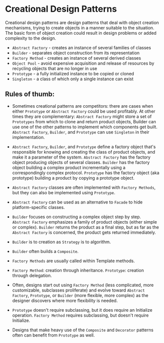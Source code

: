 # Creational Design Patterns
Creational design patterns are design patterns that deal with object creation mechanisms, trying to create objects in a manner suitable to the situation. The basic form of object creation could result in design problems or added complexity to the design.

* `Abstract Factory` - creates an instance of several families of classes
* `Builder` - separates object construction from its representation
* `Factory Method` - creates an instance of several derived classes
* `Object Pool` - avoid expensive acquisition and release of resources by recycling objects that are no longer in use
* `Prototype` - a fully initialized instance to be copied or cloned
* `Singleton` - a class of which only a single instance can exist

## Rules of thumb:
* Sometimes creational patterns are competitors: there are cases when either `Prototype` or `Abstract Factory` could be used profitably. At other times they are complementary: `Abstract Factory` might store a set of `Prototypes` from which to clone and return product objects, Builder can use one of the other patterns to implement which components get built. `Abstract Factory`, `Builder`, and `Prototype` can use `Singleton` in their implementation.

* `Abstract Factory`, `Builder`, and `Prototype` define a factory object that's responsible for knowing and creating the class of product objects, and make it a parameter of the system. `Abstract Factory` has the factory object producing objects of several classes. `Builder` has the factory object building a complex product incrementally using a correspondingly complex protocol. `Prototype` has the factory object (aka prototype) building a product by copying a prototype object.

* `Abstract Factory` classes are often implemented with `Factory Methods`, but they can also be implemented using `Prototype`.

* `Abstract Factory` can be used as an alternative to `Facade` to hide platform-specific classes.

* `Builder` focuses on constructing a complex object step by step. `Abstract Factory` emphasizes a family of product objects (either simple or complex). `Builder` returns the product as a final step, but as far as the `Abstract Factory` is concerned, the product gets returned immediately.

* `Builder` is to creation as `Strategy` is to algorithm.

* `Builder` often builds a `Composite`.

* `Factory Methods` are usually called within Template methods.

* `Factory Method`: creation through inheritance. `Prototype`: creation through delegation.

* Often, designs start out using `Factory Method` (less complicated, more customizable, subclasses proliferate) and evolve toward `Abstract Factory`, `Prototype`, or `Builder` (more flexible, more complex) as the designer discovers where more flexibility is needed.

* `Prototype` doesn't require subclassing, but it does require an Initialize operation. `Factory Method` requires subclassing, but doesn't require Initialize.

* Designs that make heavy use of the `Composite` and `Decorator` patterns often can benefit from `Prototype` as well.